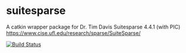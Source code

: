 suitesparse
===========

A catkin wrapper package for Dr. Tim Davis Suitesparse 4.4.1 (with PIC) https://www.cise.ufl.edu/research/sparse/SuiteSparse/

[![Build Status](http://129.132.38.183:8080/job/suitesparse/badge/icon)](http://129.132.38.183:8080/job/suitesparse/)
